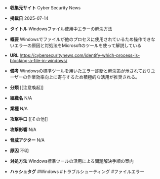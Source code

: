 - **収集元サイト**
Cyber Security News

- **掲載日**
2025-07-14

- **タイトル**
Windowsファイル使用中エラーの解決方法

- **概要**
Windowsでファイルが他のプロセスに使用されているため操作できないエラーの原因と対処法をMicrosoftのツールを使って解説している

- **URL**
https://cybersecuritynews.com/identify-which-process-is-blocking-a-file-in-windows/

- **備考**
Windowsの標準ツールを用いたエラー診断と解決策が示されておりユーザーの作業効率向上に寄与するため積極的な活用が推奨される。

- **分類**
[[注意喚起]]

- **組織名**
N/A

- **業種**
N/A

- **攻撃手口**
[[その他]]

- **攻撃影響**
N/A

- **脅威アクター**
N/A

- **原因**
不明

- **対処方法**
Windows標準ツールの活用による問題解決手順の案内

- **ハッシュタグ**
#Windows #トラブルシューティング #ファイルエラー
